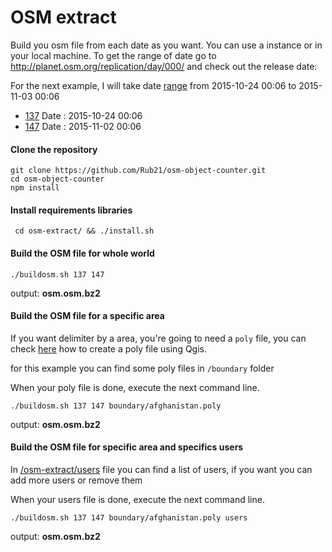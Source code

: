 # OSM extract

Build you osm file from each date as you want. You can use a instance or in your local machine. To get the range of date  go to http://planet.osm.org/replication/day/000/ and  check out the release date:



 For the next example, I will take date [range](https://cloud.githubusercontent.com/assets/1152236/10920336/8ab2e2a2-823d-11e5-93ce-c4479d5fc8b8.png) from  2015-10-24 00:06  to  2015-11-03 00:06

- [137](http://planet.osm.org/replication/day/000/001/137.osc.gz) Date : 2015-10-24 00:06 
- [147](http://planet.osm.org/replication/day/000/001/142.osc.gz) Date : 2015-11-02 00:06 


#### Clone the repository

```
git clone https://github.com/Rub21/osm-object-counter.git
cd osm-object-counter
npm install

```

#### Install requirements libraries

` cd osm-extract/ && ./install.sh`


#### Build the OSM file for whole world 

`./buildosm.sh 137 147`

output: **osm.osm.bz2**

#### Build the OSM file for a specific area

If you want delimiter by a area, you're going to need a `poly` file,  you can check [here](https://oegeo.wordpress.com/2011/11/05/tutorial-poly/) how to create a poly file using Qgis.

for this example you can find some poly files in  `/boundary` folder

When your poly file is done, execute the next command line. 

`./buildosm.sh 137 147 boundary/afghanistan.poly`

output: **osm.osm.bz2**

####  Build the OSM file for specific area and specifics users 

In [/osm-extract/users](https://github.com/Rub21/osm-object-counter/blob/master/osm-extract/users) file you can find a list of users, if you want you can add more users or remove them

When your users file is done, execute the next command line. 

`./buildosm.sh 137 147 boundary/afghanistan.poly users`

output: **osm.osm.bz2**




